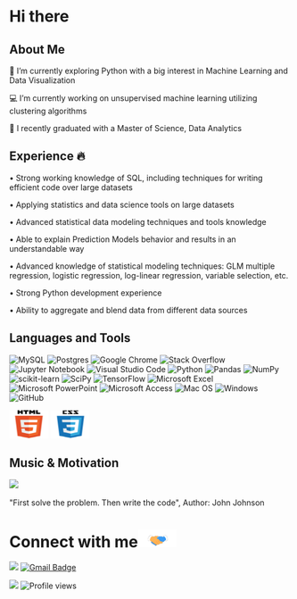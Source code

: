 # Hi there  


 
 ## About Me

🔭 I’m currently exploring Python with a big interest in Machine Learning and Data Visualization

💻 I’m currently working on unsupervised machine learning utilizing clustering algorithms

💼 I recently graduated with a Master of Science, Data Analytics




## Experience :fire:

•	Strong working knowledge of SQL, including techniques for writing efficient code over large datasets

•	Applying statistics and data science tools on large datasets

•	Advanced statistical data modeling techniques and tools knowledge

•	Able to explain Prediction Models behavior and results in an understandable way

•	Advanced knowledge of statistical modeling techniques: GLM multiple regression, logistic regression, log-linear regression, variable selection, etc.

•	Strong Python development experience

•	Ability to aggregate and blend data from different data sources

## Languages and Tools

![MySQL](https://img.shields.io/badge/mysql-%2300f.svg?style=for-the-badge&logo=mysql&logoColor=white)
![Postgres](https://img.shields.io/badge/postgres-%23316192.svg?style=for-the-badge&logo=postgresql&logoColor=white)
![Google Chrome](https://img.shields.io/badge/Google%20Chrome-4285F4?style=for-the-badge&logo=GoogleChrome&logoColor=white)
![Stack Overflow](https://img.shields.io/badge/-Stackoverflow-FE7A16?style=for-the-badge&logo=stack-overflow&logoColor=white)
![Jupyter Notebook](https://img.shields.io/badge/jupyter-%23FA0F00.svg?style=for-the-badge&logo=jupyter&logoColor=white)
![Visual Studio Code](https://img.shields.io/badge/Visual%20Studio%20Code-0078d7.svg?style=for-the-badge&logo=visual-studio-code&logoColor=white)
![Python](https://img.shields.io/badge/python-3670A0?style=for-the-badge&logo=python&logoColor=ffdd54)
![Pandas](https://img.shields.io/badge/pandas-%23150458.svg?style=for-the-badge&logo=pandas&logoColor=white)
![NumPy](https://img.shields.io/badge/numpy-%23013243.svg?style=for-the-badge&logo=numpy&logoColor=white)
![scikit-learn](https://img.shields.io/badge/scikit--learn-%23F7931E.svg?style=for-the-badge&logo=scikit-learn&logoColor=white)
![SciPy](https://img.shields.io/badge/SciPy-%230C55A5.svg?style=for-the-badge&logo=scipy&logoColor=%white)
![TensorFlow](https://img.shields.io/badge/TensorFlow-%23FF6F00.svg?style=for-the-badge&logo=TensorFlow&logoColor=white)
![Microsoft Excel](https://img.shields.io/badge/Microsoft_Excel-217346?style=for-the-badge&logo=microsoft-excel&logoColor=white)
![Microsoft PowerPoint](https://img.shields.io/badge/Microsoft_PowerPoint-B7472A?style=for-the-badge&logo=microsoft-powerpoint&logoColor=white)
![Microsoft Access](https://img.shields.io/badge/Microsoft_Access-A4373A?style=for-the-badge&logo=microsoft-access&logoColor=white)
![Mac OS](https://img.shields.io/badge/mac%20os-000000?style=for-the-badge&logo=macos&logoColor=F0F0F0)
![Windows](https://img.shields.io/badge/Windows-0078D6?style=for-the-badge&logo=windows&logoColor=white)
![GitHub](https://img.shields.io/badge/github-%23121011.svg?style=for-the-badge&logo=github&logoColor=white)

<code><img height="50" width = "70" src="https://raw.githubusercontent.com/github/explore/80688e429a7d4ef2fca1e82350fe8e3517d3494d/topics/html/html.png"></code>
<code><img height="50" width = "70" src="https://raw.githubusercontent.com/github/explore/80688e429a7d4ef2fca1e82350fe8e3517d3494d/topics/css/css.png"></code>


## Music & Motivation

[![](https://img.shields.io/badge/Spotify-1ED760?style=for-the-badge&logo=spotify&logoColor=white)](https://open.spotify.com/playlist/0LL1o9zWGGt7CC53ljYVKe?si=f12241d2b82d4358) 

"First solve the problem. Then write the code",
        Author: John Johnson

# Connect with me<img src="https://github.com/SatYu26/SatYu26/blob/master/Assets/Handshake.gif" height="32px">


[![](https://img.shields.io/badge/linkedin-%230077B5.svg?style=for-the-badge&logo=linkedin)](https://www.linkedin.com/in/brandi-enrietti/)
[![Gmail Badge](https://img.shields.io/badge/-blenrietti@gmail.com-c14438?style=flat-square&logo=Gmail&logoColor=white&link=mailto:blenrietti@gmail.com)](mailto:blenrietti@gmail.com)

 <img src="https://raw.githubusercontent.com/alexnaiman/alexnaiman/master/resources/Confused_Dog.gif" height="50px" /> ![Profile views](https://gpvc.arturio.dev/benrietti) 
